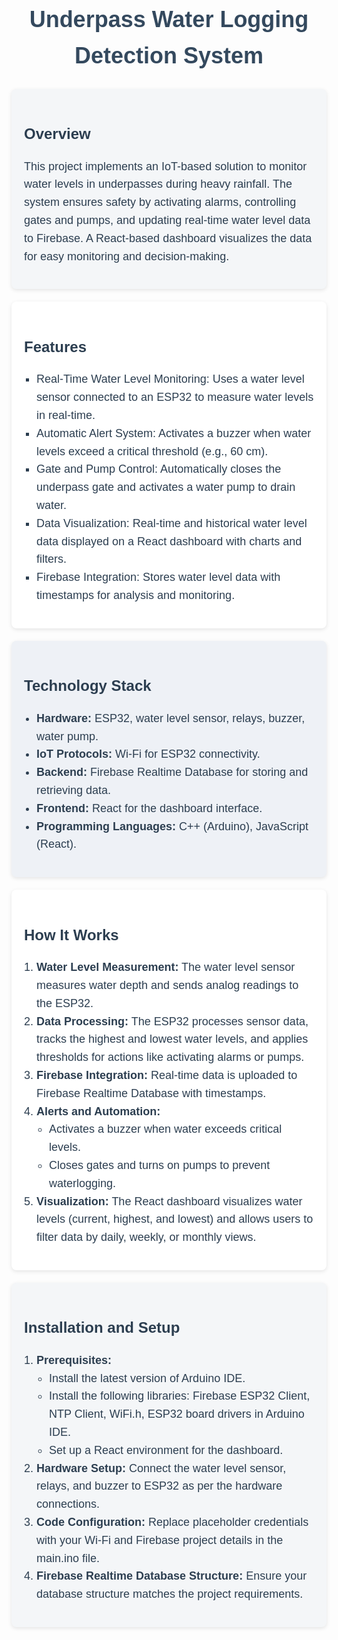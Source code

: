 <div style="font-family: Arial, sans-serif; max-width: 900px; margin: 20px auto; line-height: 1.6; color: #2c3e50;">
  <!-- Title -->
  <h1 style="text-align: center; font-size: 36px; color: #34495e; font-weight: bold;">Underpass Water Logging Detection System</h1>

  <!-- Overview Section -->
  <div style="background: #f4f6f8; border-radius: 8px; padding: 20px; margin: 20px 0; box-shadow: 0 2px 6px rgba(0, 0, 0, 0.1);">
    <h2 style="font-size: 24px; color: #2c3e50; margin-bottom: 15px;">Overview</h2>
    <p style="font-size: 18px;">
      This project implements an IoT-based solution to monitor water levels in underpasses during heavy rainfall. The system ensures safety by activating alarms, controlling gates and pumps, and updating real-time water level data to Firebase. A React-based dashboard visualizes the data for easy monitoring and decision-making.
    </p>
  </div>

  <!-- Features Section -->
  <div style="background: #ffffff; border-radius: 8px; padding: 20px; margin: 20px 0; box-shadow: 0 2px 6px rgba(0, 0, 0, 0.1);">
    <h2 style="font-size: 24px; color: #2c3e50; margin-bottom: 15px;">Features</h2>
    <ul style="font-size: 18px; list-style-type: square; padding-left: 20px;">
      <li>Real-Time Water Level Monitoring: Uses a water level sensor connected to an ESP32 to measure water levels in real-time.</li>
      <li>Automatic Alert System: Activates a buzzer when water levels exceed a critical threshold (e.g., 60 cm).</li>
      <li>Gate and Pump Control: Automatically closes the underpass gate and activates a water pump to drain water.</li>
      <li>Data Visualization: Real-time and historical water level data displayed on a React dashboard with charts and filters.</li>
      <li>Firebase Integration: Stores water level data with timestamps for analysis and monitoring.</li>
    </ul>
  </div>

  <!-- Technology Stack Section -->
  <div style="background: #eef1f6; border-radius: 8px; padding: 20px; margin: 20px 0; box-shadow: 0 2px 6px rgba(0, 0, 0, 0.1);">
    <h2 style="font-size: 24px; color: #2c3e50; margin-bottom: 15px;">Technology Stack</h2>
    <ul style="font-size: 18px; list-style-type: disc; padding-left: 20px;">
      <li><strong>Hardware:</strong> ESP32, water level sensor, relays, buzzer, water pump.</li>
      <li><strong>IoT Protocols:</strong> Wi-Fi for ESP32 connectivity.</li>
      <li><strong>Backend:</strong> Firebase Realtime Database for storing and retrieving data.</li>
      <li><strong>Frontend:</strong> React for the dashboard interface.</li>
      <li><strong>Programming Languages:</strong> C++ (Arduino), JavaScript (React).</li>
    </ul>
  </div>

  <!-- How It Works Section -->
  <div style="background: #ffffff; border-radius: 8px; padding: 20px; margin: 20px 0; box-shadow: 0 2px 6px rgba(0, 0, 0, 0.1);">
    <h2 style="font-size: 24px; color: #2c3e50; margin-bottom: 15px;">How It Works</h2>
    <ol style="font-size: 18px; list-style-type: decimal; padding-left: 20px;">
      <li>
        <strong>Water Level Measurement:</strong> The water level sensor measures water depth and sends analog readings to the ESP32.
      </li>
      <li>
        <strong>Data Processing:</strong> The ESP32 processes sensor data, tracks the highest and lowest water levels, and applies thresholds for actions like activating alarms or pumps.
      </li>
      <li>
        <strong>Firebase Integration:</strong> Real-time data is uploaded to Firebase Realtime Database with timestamps.
      </li>
      <li>
        <strong>Alerts and Automation:</strong>
        <ul style="list-style-type: circle; padding-left: 20px;">
          <li>Activates a buzzer when water exceeds critical levels.</li>
          <li>Closes gates and turns on pumps to prevent waterlogging.</li>
        </ul>
      </li>
      <li>
        <strong>Visualization:</strong> The React dashboard visualizes water levels (current, highest, and lowest) and allows users to filter data by daily, weekly, or monthly views.
      </li>
    </ol>
  </div>

  <!-- Installation and Setup Section -->
  <div style="background: #f4f6f8; border-radius: 8px; padding: 20px; margin: 20px 0; box-shadow: 0 2px 6px rgba(0, 0, 0, 0.1);">
    <h2 style="font-size: 24px; color: #2c3e50; margin-bottom: 15px;">Installation and Setup</h2>
    <ol style="font-size: 18px; list-style-type: decimal; padding-left: 20px;">
      <li>
        <strong>Prerequisites:</strong>
        <ul style="list-style-type: circle; padding-left: 20px;">
          <li>Install the latest version of Arduino IDE.</li>
          <li>Install the following libraries: Firebase ESP32 Client, NTP Client, WiFi.h, ESP32 board drivers in Arduino IDE.</li>
          <li>Set up a React environment for the dashboard.</li>
        </ul>
      </li>
      <li>
        <strong>Hardware Setup:</strong> Connect the water level sensor, relays, and buzzer to ESP32 as per the hardware connections.
      </li>
      <li>
        <strong>Code Configuration:</strong> Replace placeholder credentials with your Wi-Fi and Firebase project details in the main.ino file.
      </li>
      <li>
        <strong>Firebase Realtime Database Structure:</strong> Ensure your database structure matches the project requirements.
      </li>
    </ol>
  </div>
</div>

